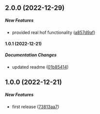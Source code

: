 ## 2.0.0 (2022-12-29)

##### New Features

*  provided real hof functionality ([a857d9af](https://github.com/Cadienvan/conditional-fn/commit/a857d9af89b57a9bea2d2bdac0cc236e9e541242))

#### 1.0.1 (2022-12-21)

##### Documentation Changes

*  updated readme ([01b85414](https://github.com/Cadienvan/conditional-fn/commit/01b85414e95fb108e2fc3aeee5be39d7b322f217))

## 1.0.0 (2022-12-21)

##### New Features

*  first release ([73813aa7](https://github.com/Cadienvan/conditional-fn/commit/73813aa785d9f9a8e5a06a16e91f630a4064da87))

